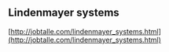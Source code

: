 ## Lindenmayer systems
  
  [http://jobtalle.com/lindenmayer_systems.html](http://jobtalle.com/lindenmayer_systems.html)